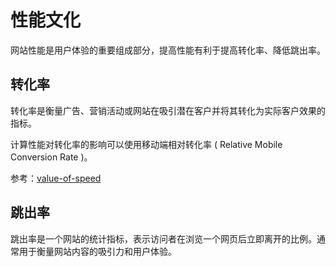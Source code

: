 # 性能文化

网站性能是用户体验的重要组成部分，提高性能有利于提高转化率、降低跳出率。

## 转化率

转化率是衡量广告、营销活动或网站在吸引潜在客户并将其转化为实际客户效果的指标。

计算性能对转化率的影响可以使用移动端相对转化率 ( Relative Mobile Conversion Rate )。

参考：[value-of-speed](https://web.dev/value-of-speed/)

## 跳出率

跳出率是一个网站的统计指标，表示访问者在浏览一个网页后立即离开的比例。通常用于衡量网站内容的吸引力和用户体验。